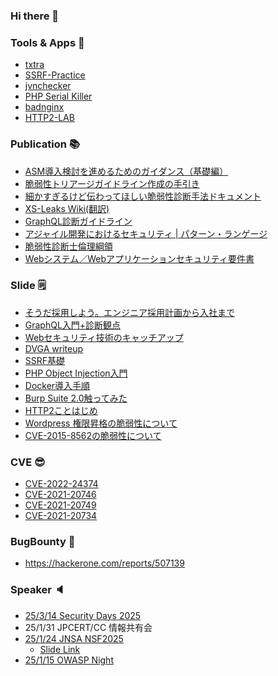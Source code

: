 ### Hi there 👋

### Tools & Apps :wrench:

* [txtra](https://github.com/wild0ni0n/txtra)
* [SSRF-Practice](https://github.com/wild0ni0n/ssrf-practice)
* [jvnchecker](https://github.com/wild0ni0n/jvnchecker)
* [PHP Serial Killer](https://github.com/wild0ni0n/php-serial-killer)
* [badnginx](https://github.com/wild0ni0n/badnginx)
* [HTTP2-LAB](https://github.com/SecureSkyTechnology/http2-lab)

### Publication :books:
* [ASM導入検討を進めるためのガイダンス（基礎編）](https://webapppentestguidelines.github.io/ASMGuidance/)
* [脆弱性トリアージガイドライン作成の手引き](https://webapppentestguidelines.github.io/TriageGuidelines/)
* [細かすぎるけど伝わってほしい脆弱性診断手法ドキュメント](https://webapppentestguidelines.github.io/newtechtestdoc/)
* [XS-Leaks Wiki(翻訳)](https://webapppentestguidelines.github.io/xs-leaks/)
* [GraphQL診断ガイドライン](https://github.com/WebAppPentestGuidelines/graphQLGuideLine)
* [アジャイル開発におけるセキュリティ | パターン・ランゲージ](https://github.com/OWASP/www-chapter-japan/blob/master/skillmap_project/Security%20in%20Agile%20Software%20Development.md)
* [脆弱性診断士倫理綱領](https://github.com/OWASP/www-chapter-japan/blob/master/skillmap_project/code_of_ethics.md)
* [Webシステム／Webアプリケーションセキュリティ要件書](https://github.com/OWASP/www-chapter-japan/tree/master/secreq)

### Slide :spiral_notepad:

* [そうだ採用しよう。エンジニア採用計画から入社まで](https://www.docswell.com/s/wild0ni0n/57R4MW-2024-12-11-161402)
* [GraphQL入門+診断観点](https://www.docswell.com/s/wild0ni0n/ZRX2LW-2023-05-08-115812)
* [Webセキュリティ技術のキャッチアップ](https://speakerdeck.com/sst/websekiyuriteiji-shu-falsekiyatutiatupu)
* [DVGA writeup](https://www.docswell.com/s/wild0ni0n/KW1WJG-2023-05-08-115736)
* [SSRF基礎](https://www.docswell.com/s/wild0ni0n/5DENY9-2023-05-08-115632)
* [PHP Object Injection入門](https://www.docswell.com/s/wild0ni0n/ZXYEM2-2023-05-08-115527)
* [Docker導入手順](https://www.docswell.com/s/wild0ni0n/ZP92VG-2023-05-08-114835)
* [Burp Suite 2.0触ってみた](https://www.docswell.com/s/wild0ni0n/KLL17Q-2023-05-08-114749)
* [HTTP2ことはじめ](https://speakerdeck.com/sst/http2kotohazime)
* [Wordpress 権限昇格の脆弱性について](https://www.docswell.com/s/wild0ni0n/598VEW-2023-05-08-114645)
* [CVE-2015-8562の脆弱性について](https://www.docswell.com/s/wild0ni0n/ZGX19L-2023-05-08-114224)

### CVE :sunglasses:

* [CVE-2022-24374](https://jvndb.jvn.jp/ja/contents/2022/JVNDB-2022-000014.html)
* [CVE-2021-20746](https://jvndb.jvn.jp/ja/contents/2021/JVNDB-2021-000056.html)
* [CVE-2021-20749](https://jvndb.jvn.jp/ja/contents/2021/JVNDB-2021-000055.html)
* [CVE-2021-20734](https://jvndb.jvn.jp/ja/contents/2021/JVNDB-2021-000047.html)

### BugBounty :bug: 
* https://hackerone.com/reports/507139


### Speaker :speaker:
* [25/3/14 Security Days 2025](https://f2ff.jp/introduction/10117?event_id=secd-2025-01-tokyo)
* 25/1/31 JPCERT/CC 情報共有会
* [25/1/24 JNSA NSF2025](https://www.jnsa.org/seminar/nsf/2025/pro.html)
  * [Slide Link](https://www.jnsa.org/seminar/nsf/2025/data/20250124_06.pdf)
* [25/1/15 OWASP Night](https://owasp.doorkeeper.jp/events/180284)
<!--
**wild0ni0n/wild0ni0n** is a ✨ _special_ ✨ repository because its `README.md` (this file) appears on your GitHub profile.

Here are some ideas to get you started:

- 🔭 I’m currently working on ...
- 🌱 I’m currently learning ...
- 👯 I’m looking to collaborate on ...
- 🤔 I’m looking for help with ...
- 💬 Ask me about ...
- 📫 How to reach me: ...
- 😄 Pronouns: ...
- ⚡ Fun fact: ...
-->

